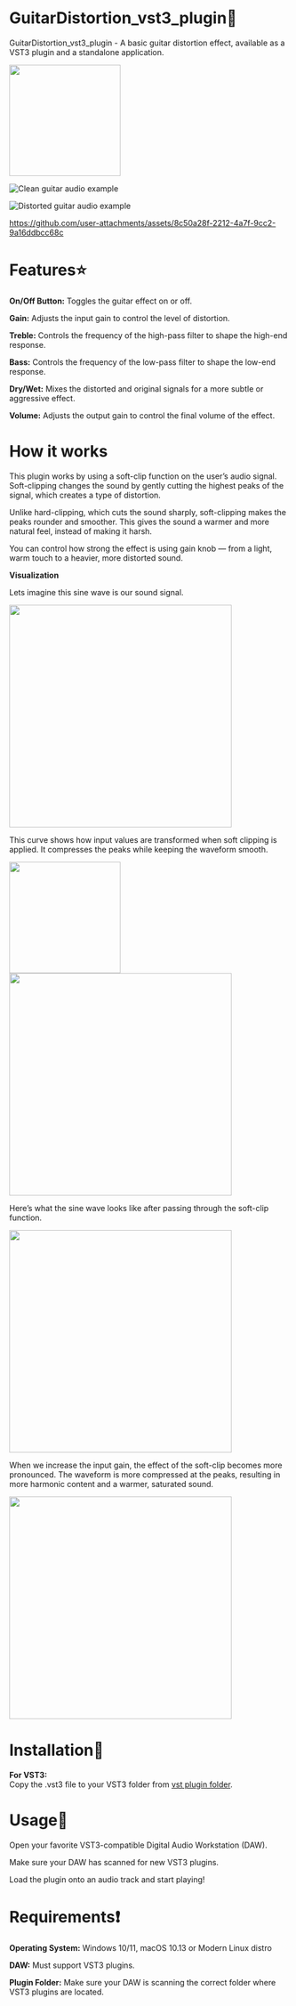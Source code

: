 # GuitarDistortion_vst3_plugin🎸
GuitarDistortion_vst3_plugin - A basic guitar distortion effect, available as a VST3 plugin and a standalone application.

<img src="https://github.com/user-attachments/assets/fd42be34-3ff8-4549-99b8-14603a6bea04" width="200">

![Clean guitar audio example](https://github.com/user-attachments/assets/a253a5ce-ad49-4261-8356-67acc098f6b5)

![Distorted guitar audio example](https://github.com/user-attachments/assets/8c50a28f-2212-4a7f-9cc2-9a16ddbcc68c)






https://github.com/user-attachments/assets/8c50a28f-2212-4a7f-9cc2-9a16ddbcc68c




# Features⭐
__On/Off Button:__ Toggles the guitar effect on or off.

__Gain:__ Adjusts the input gain to control the level of distortion.

__Treble:__ Controls the frequency of the high-pass filter to shape the high-end response.

__Bass:__ Controls the frequency of the low-pass filter to shape the low-end response.

__Dry/Wet:__ Mixes the distorted and original signals for a more subtle or aggressive effect.

__Volume:__ Adjusts the output gain to control the final volume of the effect.


# How it works
This plugin works by using a soft-clip function on the user’s audio signal. Soft-clipping changes the sound by gently cutting the highest peaks of the signal, which creates a type of distortion.

Unlike hard-clipping, which cuts the sound sharply, soft-clipping makes the peaks rounder and smoother. This gives the sound a warmer and more natural feel, instead of making it harsh.

You can control how strong the effect is using gain knob — from a light, warm touch to a heavier, more distorted sound.

__Visualization__

Lets imagine this sine wave is our sound signal.  

<img src="https://github.com/user-attachments/assets/51eb3347-b54e-4d72-86d5-3d7e7a3b666c" width="400">

This curve shows how input values are transformed when soft clipping is applied.
It compresses the peaks while keeping the waveform smooth.

<img src="https://github.com/user-attachments/assets/d1464efc-ad0d-4394-ab96-509eb8e74c7a" width="200">
<img src="https://github.com/user-attachments/assets/f9e10bc1-b80f-4aa4-afee-721bf9a9f552" width="400">





Here’s what the sine wave looks like after passing through the soft-clip function.

<img src="https://github.com/user-attachments/assets/11cc43a1-7581-4f1b-925b-2f3a155cf3e7" width="400">

When we increase the input gain, the effect of the soft-clip becomes more pronounced.
The waveform is more compressed at the peaks, resulting in more harmonic content and a warmer, saturated sound.

<img src="https://github.com/user-attachments/assets/ecc72974-1396-4917-a777-ced59dd9db4b" width="400">


# Installation📁
 __For VST3:__   
Copy the .vst3 file to your VST3 folder from [vst plugin folder](https://github.com/KOODIJONI/GuitarDistortion_vst3_plugin/tree/main/rokPedal_vst3).

# Usage🎵
Open your favorite VST3-compatible Digital Audio Workstation (DAW).

Make sure your DAW has scanned for new VST3 plugins.

Load the plugin onto an audio track and start playing!

# Requirements❗
**Operating System:**   Windows 10/11, macOS 10.13  or Modern Linux distro

**DAW:** Must support VST3 plugins.

**Plugin Folder:** Make sure your DAW is scanning the correct folder where VST3 plugins are located.


